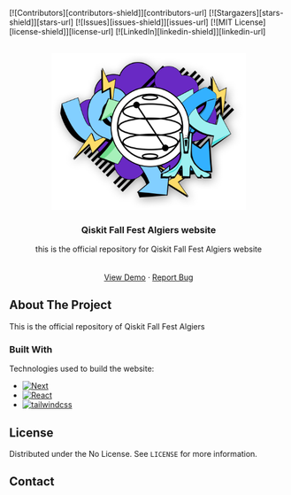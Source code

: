<a name="readme-top"></a>

<!--
*** This the README file of our Qiskit-Fall-Fest-Algiers-2022 project.
-->

[![Contributors][contributors-shield]][contributors-url]
[![Stargazers][stars-shield]][stars-url]
[![Issues][issues-shield]][issues-url]
[![MIT License][license-shield]][license-url]
[![LinkedIn][linkedin-shield]][linkedin-url]

<!-- PROJECT LOGO -->
<br />
<div align="center">
  <a href="https://github.com/GDGAlgiers/gdg-algiers-website-2022">
    <img src="./public/Qiskit.png" alt="Logo" width="70%" height="auto">
  </a>

  <h3 align="center">Qiskit Fall Fest Algiers website</h3>

  <p align="center">
    this is the official repository for Qiskit Fall Fest Algiers website
    <br />
    <br />
    <br />
    <a href="https://wtm-algiers-qiskit-2022-website-4dmt4jjg1-wtm-algiers.vercel.app/">View Demo</a>
    ·
    <a href="https://github.com/GDGAlgiers/gdg-algiers-website-2022/issues">Report Bug</a>
  </p>
</div>

<!-- ABOUT THE PROJECT -->

## About The Project


This is the official repository of Qiskit Fall Fest Algiers

### Built With

Technologies used to build the website:

- [![Next][next.js]][next-url]
- [![React][react.js]][react-url]
- [![tailwindcss][tailwindcss.com]][tailwindcss-url]

<!-- LICENSE -->

## License

Distributed under the No License. See `LICENSE` for more information.

<!-- CONTACT -->

## Contact

<!-- MARKDOWN LINKS & IMAGES -->

[next.js]: https://img.shields.io/badge/next.js-000000?style=for-the-badge&logo=nextdotjs&logoColor=white
[next-url]: https://nextjs.org/
[react.js]: https://img.shields.io/badge/React-20232A?style=for-the-badge&logo=react&logoColor=61DAFB
[react-url]: https://reactjs.org/
[tailwindcss.com]: https://img.shields.io/badge/TailwindCSS-563D7C?style=for-the-badge&logo=TailwindCSS&logoColor=white
[tailwindcss-url]: https://tailwindcss.com
